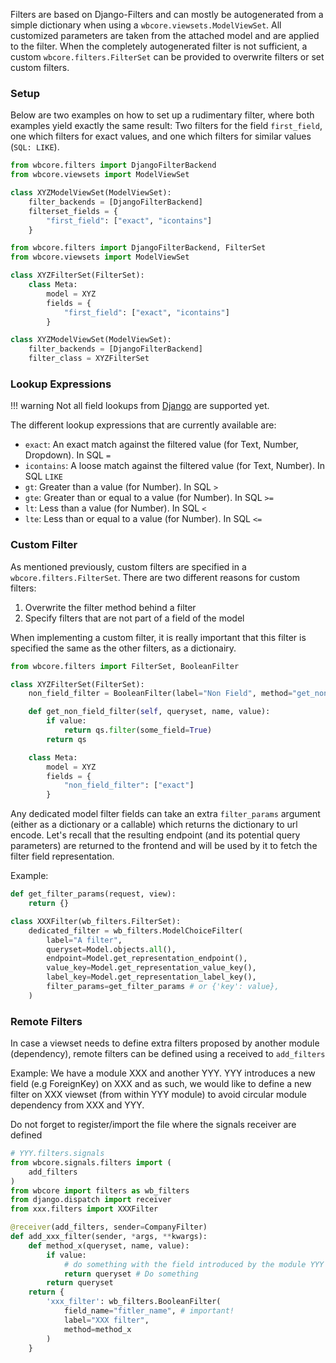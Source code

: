 Filters are based on Django-Filters and can mostly be autogenerated from a simple dictionary when using a `wbcore.viewsets.ModelViewSet`. All customized parameters are taken from the attached model and are applied to the filter. When the completely autogenerated filter is not sufficient, a custom `wbcore.filters.FilterSet` can be provided to overwrite filters or set custom filters.

### Setup

Below are two examples on how to set up a rudimentary filter, where both examples yield exactly the same result: Two filters for the field `first_field`, one which filters for exact values, and one which filters for similar values (`SQL: LIKE`).

```python
from wbcore.filters import DjangoFilterBackend
from wbcore.viewsets import ModelViewSet

class XYZModelViewSet(ModelViewSet):
    filter_backends = [DjangoFilterBackend]
    filterset_fields = {
        "first_field": ["exact", "icontains"]
    }
```

```python
from wbcore.filters import DjangoFilterBackend, FilterSet
from wbcore.viewsets import ModelViewSet

class XYZFilterSet(FilterSet):
    class Meta:
        model = XYZ
        fields = {
            "first_field": ["exact", "icontains"]
        }

class XYZModelViewSet(ModelViewSet):
    filter_backends = [DjangoFilterBackend]
    filter_class = XYZFilterSet
```

### Lookup Expressions

!!! warning
    Not all field lookups from [Django](https://docs.djangoproject.com/en/3.0/ref/models/querysets/#field-lookups) are supported yet.

The different lookup expressions that are currently available are:

* `exact`: An exact match against the filtered value (for Text, Number, Dropdown). In SQL `=`
* `icontains`: A loose match against the filtered value (for Text, Number). In SQL `LIKE`
* `gt`: Greater than a value (for Number). In SQL `>`
* `gte`: Greater than or equal to a value (for Number). In SQL `>=`
* `lt`: Less than a value (for Number). In SQL `<`
* `lte`: Less than or equal to a value (for Number). In SQL `<=`

### Custom Filter

As mentioned previously, custom filters are specified in a `wbcore.filters.FilterSet`. There are two different reasons for custom filters:

1. Overwrite the filter method behind a filter
2. Specify filters that are not part of a field of the model

When implementing a custom filter, it is really important that this filter is specified the same as the other filters, as a dictionairy.

``` python
from wbcore.filters import FilterSet, BooleanFilter

class XYZFilterSet(FilterSet):
    non_field_filter = BooleanFilter(label="Non Field", method="get_non_field_filter")

    def get_non_field_filter(self, queryset, name, value):
        if value:
            return qs.filter(some_field=True)
        return qs

    class Meta:
        model = XYZ
        fields = {
            "non_field_filter": ["exact"]
        }

```

Any dedicated model filter fields can take an extra `filter_params` argument (either as a dictionary or a callable) which returns the
dictionary to url encode. Let's recall that the resulting endpoint (and its potential query parameters) are returned to the frontend
and will be used by it to fetch the filter field representation.

Example:

```python
def get_filter_params(request, view):
    return {}

class XXXFilter(wb_filters.FilterSet):
    dedicated_filter = wb_filters.ModelChoiceFilter(
        label="A filter",
        queryset=Model.objects.all(),
        endpoint=Model.get_representation_endpoint(),
        value_key=Model.get_representation_value_key(),
        label_key=Model.get_representation_label_key(),
        filter_params=get_filter_params # or {'key': value},
    )
```
### Remote Filters

In case a viewset needs to define extra filters proposed by another module (dependency), remote filters can be defined using a received to `add_filters`

Example: We have a module XXX and another YYY. YYY introduces a new field (e.g ForeignKey) on XXX and as such, we would like to define
a new filter on XXX viewset (from within YYY module) to avoid circular module dependency from XXX and YYY.

Do not forget to register/import the file where the signals receiver are defined
```python
# YYY.filters.signals
from wbcore.signals.filters import (
    add_filters
)
from wbcore import filters as wb_filters
from django.dispatch import receiver
from xxx.filters import XXXFilter

@receiver(add_filters, sender=CompanyFilter)
def add_xxx_filter(sender, *args, **kwargs):
    def method_x(queryset, name, value):
        if value:
            # do something with the field introduced by the module YYY on XXX
            return queryset # Do something
        return queryset
    return {
        'xxx_filter': wb_filters.BooleanFilter(
            field_name="fitler_name", # important!
            label="XXX filter",
            method=method_x
        )
    }
```
